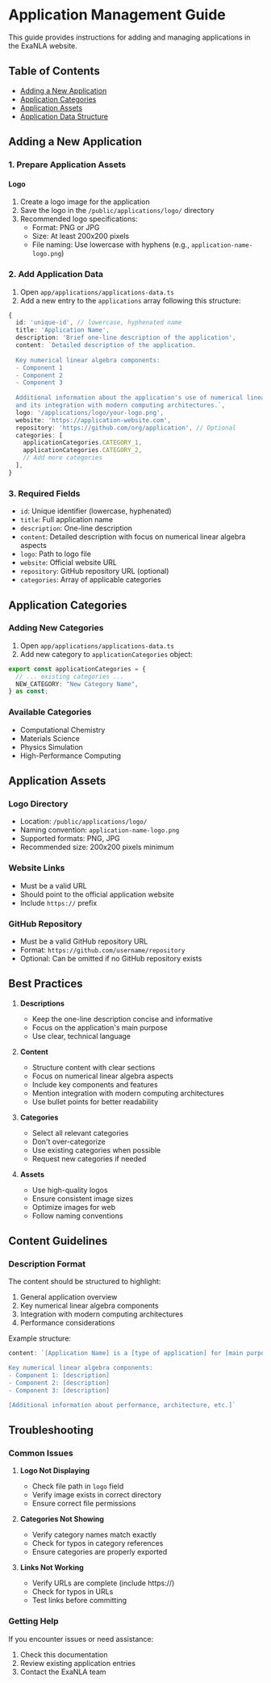 # Application Management Guide

This guide provides instructions for adding and managing applications in the ExaNLA website.

## Table of Contents
- [Adding a New Application](#adding-a-new-application)
- [Application Categories](#application-categories)
- [Application Assets](#application-assets)
- [Application Data Structure](#application-data-structure)

## Adding a New Application

### 1. Prepare Application Assets

#### Logo
1. Create a logo image for the application
2. Save the logo in the `/public/applications/logo/` directory
3. Recommended logo specifications:
   - Format: PNG or JPG
   - Size: At least 200x200 pixels
   - File naming: Use lowercase with hyphens (e.g., `application-name-logo.png`)

### 2. Add Application Data

1. Open `app/applications/applications-data.ts`
2. Add a new entry to the `applications` array following this structure:

```typescript
{
  id: 'unique-id', // lowercase, hyphenated name
  title: 'Application Name',
  description: 'Brief one-line description of the application',
  content: `Detailed description of the application.
  
  Key numerical linear algebra components:
  - Component 1
  - Component 2
  - Component 3
  
  Additional information about the application's use of numerical linear algebra
  and its integration with modern computing architectures.`,
  logo: '/applications/logo/your-logo.png',
  website: 'https://application-website.com',
  repository: 'https://github.com/org/application', // Optional
  categories: [
    applicationCategories.CATEGORY_1,
    applicationCategories.CATEGORY_2,
    // Add more categories
  ],
}
```

### 3. Required Fields

- `id`: Unique identifier (lowercase, hyphenated)
- `title`: Full application name
- `description`: One-line description
- `content`: Detailed description with focus on numerical linear algebra aspects
- `logo`: Path to logo file
- `website`: Official website URL
- `repository`: GitHub repository URL (optional)
- `categories`: Array of applicable categories

## Application Categories

### Adding New Categories

1. Open `app/applications/applications-data.ts`
2. Add new category to `applicationCategories` object:

```typescript
export const applicationCategories = {
  // ... existing categories ...
  NEW_CATEGORY: "New Category Name",
} as const;
```

### Available Categories

- Computational Chemistry
- Materials Science
- Physics Simulation
- High-Performance Computing

## Application Assets

### Logo Directory
- Location: `/public/applications/logo/`
- Naming convention: `application-name-logo.png`
- Supported formats: PNG, JPG
- Recommended size: 200x200 pixels minimum

### Website Links
- Must be a valid URL
- Should point to the official application website
- Include `https://` prefix

### GitHub Repository
- Must be a valid GitHub repository URL
- Format: `https://github.com/username/repository`
- Optional: Can be omitted if no GitHub repository exists

## Best Practices

1. **Descriptions**
   - Keep the one-line description concise and informative
   - Focus on the application's main purpose
   - Use clear, technical language

2. **Content**
   - Structure content with clear sections
   - Focus on numerical linear algebra aspects
   - Include key components and features
   - Mention integration with modern computing architectures
   - Use bullet points for better readability

3. **Categories**
   - Select all relevant categories
   - Don't over-categorize
   - Use existing categories when possible
   - Request new categories if needed

4. **Assets**
   - Use high-quality logos
   - Ensure consistent image sizes
   - Optimize images for web
   - Follow naming conventions

## Content Guidelines

### Description Format
The content should be structured to highlight:
1. General application overview
2. Key numerical linear algebra components
3. Integration with modern computing architectures
4. Performance considerations

Example structure:
```typescript
content: `[Application Name] is a [type of application] for [main purpose].

Key numerical linear algebra components:
- Component 1: [description]
- Component 2: [description]
- Component 3: [description]

[Additional information about performance, architecture, etc.]`
```

## Troubleshooting

### Common Issues

1. **Logo Not Displaying**
   - Check file path in `logo` field
   - Verify image exists in correct directory
   - Ensure correct file permissions

2. **Categories Not Showing**
   - Verify category names match exactly
   - Check for typos in category references
   - Ensure categories are properly exported

3. **Links Not Working**
   - Verify URLs are complete (include https://)
   - Check for typos in URLs
   - Test links before committing

### Getting Help

If you encounter issues or need assistance:
1. Check this documentation
2. Review existing application entries
3. Contact the ExaNLA team 
